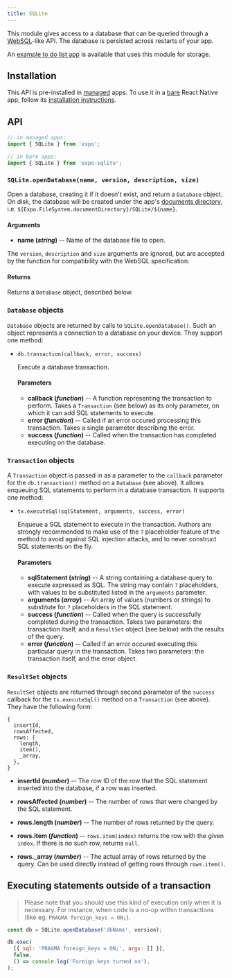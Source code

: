 ```yaml
---
title: SQLite
---
```


This module gives access to a database that can be queried through a [WebSQL](https://www.w3.org/TR/webdatabase/)-like API. The database is persisted across restarts of your app.

An [example to do list app](https://github.com/expo/sqlite-example) is available that uses this module for storage.

## Installation

This API is pre-installed in [managed](../../introduction/managed-vs-bare/#managed-workflow) apps. To use it in a [bare](../../introduction/managed-vs-bare/#bare-workflow) React Native app, follow its [installation instructions](https://github.com/expo/expo/tree/master/packages/expo-sqlite).

## API

```js
// in managed apps:
import { SQLite } from 'expo';

// in bare apps:
import { SQLite } from 'expo-sqlite';
```

### `SQLite.openDatabase(name, version, description, size)`

Open a database, creating it if it doesn't exist, and return a `Database` object. On disk, the database will be created under the app's [documents directory](../filesystem), i.e. `${Expo.FileSystem.documentDirectory}/SQLite/${name}`.

#### Arguments

-   **name (_string_)** -- Name of the database file to open.

  The `version`, `description` and `size` arguments are ignored, but are accepted by the function for compatibility with the WebSQL specification.

#### Returns

Returns a `Database` object, described below.

### `Database` objects

`Database` objects are returned by calls to `SQLite.openDatabase()`. Such an object represents a connection to a database on your device. They support one method:

-   `db.transaction(callback, error, success)`

    Execute a database transaction.

    #### Parameters

    -   **callback (_function_)** -- A function representing the transaction to perform. Takes a `Transaction` (see below) as its only parameter, on which it can add SQL statements to execute.
    -   **error (_function_)** -- Called if an error occured processing this transaction. Takes a single parameter describing the error.
    -   **success (_function_)** -- Called when the transaction has completed executing on the database.

### `Transaction` objects

A `Transaction` object is passed in as a parameter to the `callback` parameter for the `db.transaction()` method on a `Database` (see above). It allows enqueuing SQL statements to perform in a database transaction. It supports one method:

-   `tx.executeSql(sqlStatement, arguments, success, error)`

    Enqueue a SQL statement to execute in the transaction. Authors are strongly recommended to make use of the `?` placeholder feature of the method to avoid against SQL injection attacks, and to never construct SQL statements on the fly.

    #### Parameters

    -   **sqlStatement (_string_)** -- A string containing a database query to execute expressed as SQL. The string may contain `?` placeholders, with values to be substituted listed in the `arguments` parameter.
    -   **arguments (_array_)** -- An array of values (numbers or strings) to substitute for `?` placeholders in the SQL statement.
    -   **success (_function_)** -- Called when the query is successfully completed during the transaction. Takes two parameters: the transaction itself, and a `ResultSet` object (see below) with the results of the query.
    -   **error (_function_)** -- Called if an error occured executing this particular query in the transaction. Takes two parameters: the transaction itself, and the error object.

### `ResultSet` objects

`ResultSet` objects are returned through second parameter of the `success` callback for the `tx.executeSql()` method on a `Transaction` (see above). They have the following form:

```
{
  insertId,
  rowsAffected,
  rows: {
    length,
    item(),
    _array,
  },
}
```

-   **insertId (_number_)** -- The row ID of the row that the SQL statement inserted into the database, if a row was inserted.

-   **rowsAffected (_number_)** -- The number of rows that were changed by the SQL statement.

-   **rows.length (_number_)** -- The number of rows returned by the query.

-   **rows.item (_function_)** -- `rows.item(index)` returns the row with the given `index`. If there is no such row, returns `null`.

-   **rows._array (_number_)** -- The actual array of rows returned by the query. Can be used directly instead of getting rows through `rows.item()`.

## Executing statements outside of a transaction

  > Please note that you should use this kind of execution only when it is necessary. For instance, when code is a no-op within transactions (like eg. `PRAGMA foreign_keys = ON;`).

  ```js
  const db = SQLite.openDatabase('dbName', version);

  db.exec(
    [{ sql: 'PRAGMA foreign_keys = ON;', args: [] }],
    false,
    () => console.log('Foreign keys turned on'),
  );
  ```
